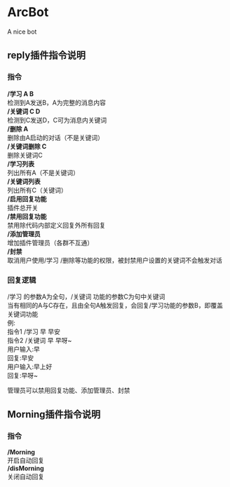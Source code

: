 # ArcBot
A nice bot
## reply插件指令说明
### 指令
**/学习 A B**  
检测到A发送B，A为完整的消息内容  
**/关键词 C D**  
检测到C发送D，C可为消息内关键词  
**/删除 A**  
删除由A启动的对话（不是关键词）  
**/关键词删除 C**  
删除关键词C  
**/学习列表**  
列出所有A（不是关键词）  
**/关键词列表**  
列出所有C（关键词）  
**/启用回复功能**  
插件总开关  
**/禁用回复功能**  
禁用除代码内部定义回复外所有回复  
**/添加管理员**  
增加插件管理员（各群不互通）  
**/封禁**  
取消用户使用/学习 /删除等功能的权限，被封禁用户设置的关键词不会触发对话  
### 回复逻辑
/学习 的参数A为全句，/关键词 功能的参数C为句中关键词  
当有相同的A与C存在，且由全句A触发回复，会回复/学习功能的参数B，即覆盖关键词功能  
例:  
指令1 /学习 早 早安  
指令2 /关键词 早 早呀~  
用户输入:早  
回复:早安  
用户输入:早上好  
回复:早呀~  
  
管理员可以禁用回复功能、添加管理员、封禁  
## Morning插件指令说明
### 指令
**/Morning**  
开启自动回复  
**/disMorning**  
关闭自动回复  